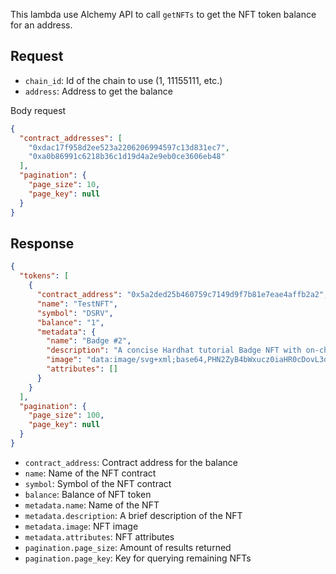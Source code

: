 
This lambda use Alchemy API to call `getNFTs` to get the NFT token balance for an address.

## Request

- `chain_id`: Id of the chain to use (1, 11155111, etc.)
- `address`: Address to get the balance

Body request
```json
{
  "contract_addresses": [
    "0xdac17f958d2ee523a2206206994597c13d831ec7",
    "0xa0b86991c6218b36c1d19d4a2e9eb0ce3606eb48"
  ],
  "pagination": {
    "page_size": 10,
    "page_key": null
  }
}
```


## Response


```json
{
  "tokens": [
    {
      "contract_address": "0x5a2ded25b460759c7149d9f7b81e7eae4affb2a2",
      "name": "TestNFT",
      "symbol": "DSRV",
      "balance": "1",
      "metadata": {
        "name": "Badge #2",
        "description": "A concise Hardhat tutorial Badge NFT with on-chain SVG images like look.",
        "image": "data:image/svg+xml;base64,PHN2ZyB4bWxucz0iaHR0cDovL3d3dy53My5vcmcvMjAwMC9zdmciIHByZXNlcnZlQXNwZWN0UmF0aW89InhNaW5ZTWluIG1lZXQiIHZpZXdCb3g9IjAgMCAzNTAgMzUwIj48c3R5bGU+LmJhc2UgeyBmaWxsOiB3aGl0ZTsgZm9udC1mYW1pbHk6IHNlcmlmOyBmb250LXNpemU6IDE0cHg7IH08L3N0eWxlPjxyZWN0IHdpZHRoPSIxMDAlIiBoZWlnaHQ9IjEwMCUiIGZpbGw9ImJsYWNrIiAvPjx0ZXh0IHg9IjEwIiB5PSIyMCIgY2xhc3M9ImJhc2UiPjI8L3RleHQ+PC9zdmc+",
        "attributes": []
      }
    }
  ],
  "pagination": {
    "page_size": 100,
    "page_key": null
  }
}
```

- `contract_address`: Contract address for the balance
- `name`: Name of the NFT contract
- `symbol`: Symbol of the NFT contract
- `balance`: Balance of NFT token
- `metadata.name`: Name of the NFT
- `metadata.description`: A brief description of the NFT
- `metadata.image`: NFT image
- `metadata.attributes`: NFT attributes
- `pagination.page_size`: Amount of results returned 
- `pagination.page_key`: Key for querying remaining NFTs 
